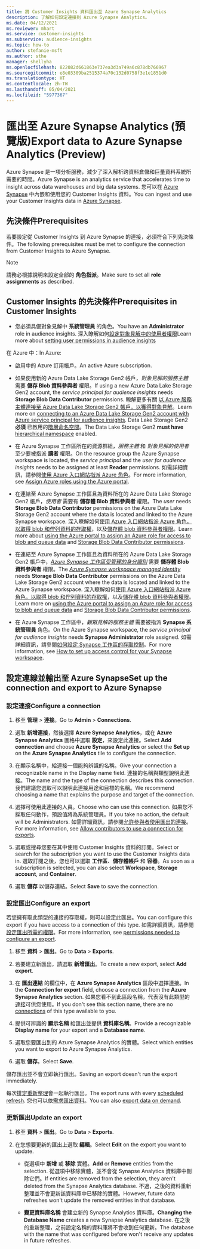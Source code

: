 ```yaml
---
title: 將 Customer Insights 資料匯出至 Azure Synapse Analytics
description: 了解如何設定連接到 Azure Synapse Analytics。
ms.date: 04/12/2021
ms.reviewer: mhart
ms.service: customer-insights
ms.subservice: audience-insights
ms.topic: how-to
author: stefanie-msft
ms.author: sthe
manager: shellyha
ms.openlocfilehash: 822082d661863e737ea3d3a749a6c878db766967
ms.sourcegitcommit: e8e03309ba2515374a70c132d0758f3e1e1851d0
ms.translationtype: HT
ms.contentlocale: zh-TW
ms.lasthandoff: 05/04/2021
ms.locfileid: "5977367"
---
```

# <a name="export-data-to-azure-synapse-analytics-preview"></a><span data-ttu-id="7898b-103">匯出至 Azure Synapse Analytics (預覽版)</span><span class="sxs-lookup"><span data-stu-id="7898b-103">Export data to Azure Synapse Analytics (Preview)</span></span>

<span data-ttu-id="7898b-104">Azure Synapse 是一項分析服務，減少了深入解析跨資料倉儲和巨量資料系統所需要的時間。</span><span class="sxs-lookup"><span data-stu-id="7898b-104">Azure Synapse is an analytics service that accelerates time to insight across data warehouses and big data systems.</span></span> <span data-ttu-id="7898b-105">您可以在 [Azure Synapse](/azure/synapse-analytics/overview-what-is) 中內嵌和使用您的 Customer Insights 資料。</span><span class="sxs-lookup"><span data-stu-id="7898b-105">You can ingest and use your Customer Insights data in [Azure Synapse](/azure/synapse-analytics/overview-what-is).</span></span>

## <a name="prerequisites"></a><span data-ttu-id="7898b-106">先決條件</span><span class="sxs-lookup"><span data-stu-id="7898b-106">Prerequisites</span></span>

<span data-ttu-id="7898b-107">若要設定從 Customer Insights 到 Azure Synapse 的連接，必須符合下列先決條件。</span><span class="sxs-lookup"><span data-stu-id="7898b-107">The following prerequisites must be met to configure the connection from Customer Insights to Azure Synapse.</span></span>

> [!NOTE]
> <span data-ttu-id="7898b-108">請務必根據說明來設定全部的 **角色指派**。</span><span class="sxs-lookup"><span data-stu-id="7898b-108">Make sure to set all **role assignments** as described.</span></span>  

## <a name="prerequisites-in-customer-insights"></a><span data-ttu-id="7898b-109">Customer Insights 的先決條件</span><span class="sxs-lookup"><span data-stu-id="7898b-109">Prerequisites in Customer Insights</span></span>

* <span data-ttu-id="7898b-110">您必須具備對象見解中 **系統管理員** 的角色。</span><span class="sxs-lookup"><span data-stu-id="7898b-110">You have an **Administrator** role in audience insights.</span></span> <span data-ttu-id="7898b-111">深入瞭解如何[設定對象見解中的使用者權限](permissions.md#assign-roles-and-permissions)</span><span class="sxs-lookup"><span data-stu-id="7898b-111">Learn more about [setting user permissions in audience insights](permissions.md#assign-roles-and-permissions)</span></span>

<span data-ttu-id="7898b-112">在 Azure 中：</span><span class="sxs-lookup"><span data-stu-id="7898b-112">In Azure:</span></span> 

- <span data-ttu-id="7898b-113">啟用中的 Azure 訂用帳戶。</span><span class="sxs-lookup"><span data-stu-id="7898b-113">An active Azure subscription.</span></span>

- <span data-ttu-id="7898b-114">如果使用新的 Azure Data Lake Storage Gen2 帳戶，*對象見解的服務主體* 需要 **儲存 Blob 資料參與者** 權限。</span><span class="sxs-lookup"><span data-stu-id="7898b-114">If using a new Azure Data Lake Storage Gen2 account, the *service principal for audience insights* needs **Storage Blob Data Contributor** permissions.</span></span> <span data-ttu-id="7898b-115">瞭解更多有關 [以 Azure 服務主體連接至 Azure Data Lake Storage Gen2 帳戶，以獲得對象見解](connect-service-principal.md)。</span><span class="sxs-lookup"><span data-stu-id="7898b-115">Learn more on [connecting to an Azure Data Lake Storage Gen2 account with Azure service principal for audience insights](connect-service-principal.md).</span></span> <span data-ttu-id="7898b-116">Data Lake Storage Gen2 **必須** 已啟用的[階層命名空間](/azure/storage/blobs/data-lake-storage-namespace)。</span><span class="sxs-lookup"><span data-stu-id="7898b-116">The Data Lake Storage Gen2 **must have** [hierarchical namespace](/azure/storage/blobs/data-lake-storage-namespace) enabled.</span></span>

- <span data-ttu-id="7898b-117">在 Azure Synapse 工作區所在的資源群組，*服務主體* 和 *對象見解的使用者* 至少要被指派 **讀者** 權限。</span><span class="sxs-lookup"><span data-stu-id="7898b-117">On the resource group the Azure Synapse workspace is located, the *service principal* and the *user for audience insights* needs to be assigned at least **Reader** permissions.</span></span> <span data-ttu-id="7898b-118">如需詳細資訊，請參閱[使用 Azure 入口網站指派 Azure 角色](/azure/role-based-access-control/role-assignments-portal)。</span><span class="sxs-lookup"><span data-stu-id="7898b-118">For more information, see [Assign Azure roles using the Azure portal](/azure/role-based-access-control/role-assignments-portal).</span></span>

- <span data-ttu-id="7898b-119">在連結至 Azure Synapse 工作區且為資料所在的 Azure Data Lake Storage Gen2 帳戶，*使用者* 需要有 **儲存體 Blob 資料參與者** 權限。</span><span class="sxs-lookup"><span data-stu-id="7898b-119">The *user* needs **Storage Blob Data Contributor** permissions on the Azure Data Lake Storage Gen2 account where the data is located and linked to the Azure Synapse workspace.</span></span> <span data-ttu-id="7898b-120">深入瞭解如何[使用 Azure 入口網站指派 Azure 角色，以取得 blob 和佇列資料的存取權](/azure/storage/common/storage-auth-aad-rbac-portal)，以及[儲存體 blob 資料參與者權限](/azure/role-based-access-control/built-in-roles#storage-blob-data-contributor)。</span><span class="sxs-lookup"><span data-stu-id="7898b-120">Learn more about [using the Azure portal to assign an Azure role for access to blob and queue data](/azure/storage/common/storage-auth-aad-rbac-portal) and [Storage Blob Data Contributor permissions](/azure/role-based-access-control/built-in-roles#storage-blob-data-contributor).</span></span>

- <span data-ttu-id="7898b-121">在連結至 Azure Synapse 工作區且為資料所在的 Azure Data Lake Storage Gen2 帳戶中，*[Azure Synapse 工作區受管理的身分識別](/azure/synapse-analytics/security/synapse-workspace-managed-identity)* 需要 **儲存體 Blob 資料參與者** 權限。</span><span class="sxs-lookup"><span data-stu-id="7898b-121">The *[Azure Synapse workspace managed identity](/azure/synapse-analytics/security/synapse-workspace-managed-identity)* needs **Storage Blob Data Contributor** permissions on the Azure Data Lake Storage Gen2 account where the data is located and linked to the Azure Synapse workspace.</span></span> <span data-ttu-id="7898b-122">深入瞭解如何[使用 Azure 入口網站指派 Azure 角色，以取得 blob 和佇列資料的存取權](/azure/storage/common/storage-auth-aad-rbac-portal)，以及[儲存體 blob 資料參與者權限](/azure/role-based-access-control/built-in-roles#storage-blob-data-contributor)。</span><span class="sxs-lookup"><span data-stu-id="7898b-122">Learn more on [using the Azure portal to assign an Azure role for access to blob and queue data](/azure/storage/common/storage-auth-aad-rbac-portal) and [Storage Blob Data Contributor permissions](/azure/role-based-access-control/built-in-roles#storage-blob-data-contributor).</span></span>

- <span data-ttu-id="7898b-123">在 Azure Synapse 工作區中，*觀眾見解的服務主體* 需要被指派 **Synapse 系統管理員** 角色。</span><span class="sxs-lookup"><span data-stu-id="7898b-123">On the Azure Synapse workspace, the *service principal for audience insights* needs **Synapse Administrator** role assigned.</span></span> <span data-ttu-id="7898b-124">如需詳細資訊，請參閱[如何設定 Synapse 工作區的存取控制](/azure/synapse-analytics/security/how-to-set-up-access-control)。</span><span class="sxs-lookup"><span data-stu-id="7898b-124">For more information, see [How to set up access control for your Synapse workspace](/azure/synapse-analytics/security/how-to-set-up-access-control).</span></span>

## <a name="set-up-the-connection-and-export-to-azure-synapse"></a><span data-ttu-id="7898b-125">設定連線並輸出至 Azure Synapse</span><span class="sxs-lookup"><span data-stu-id="7898b-125">Set up the connection and export to Azure Synapse</span></span>

### <a name="configure-a-connection"></a><span data-ttu-id="7898b-126">設定連接</span><span class="sxs-lookup"><span data-stu-id="7898b-126">Configure a connection</span></span>

1. <span data-ttu-id="7898b-127">移至 **管理** > **連接**。</span><span class="sxs-lookup"><span data-stu-id="7898b-127">Go to **Admin** > **Connections**.</span></span>

1. <span data-ttu-id="7898b-128">選取 **新增連接**，然後選擇 **Azure Synapse Analytics**，或在 **Azure Synapse Analytics** 圖格中選取 **設定**，來設定此連接。</span><span class="sxs-lookup"><span data-stu-id="7898b-128">Select **Add connection** and choose **Azure Synapse Analytics** or select the **Set up** on the **Azure Synapse Analytics** tile to configure the connection.</span></span>

1. <span data-ttu-id="7898b-129">在顯示名稱中，給連接一個能夠辨識的名稱。</span><span class="sxs-lookup"><span data-stu-id="7898b-129">Give your connection a recognizable name in the Display name field.</span></span> <span data-ttu-id="7898b-130">連接的名稱與類型說明此連接。</span><span class="sxs-lookup"><span data-stu-id="7898b-130">The name and the type of the connection describes this connection.</span></span> <span data-ttu-id="7898b-131">我們建議您選取可以說明此連接用途和目標的名稱。</span><span class="sxs-lookup"><span data-stu-id="7898b-131">We recommend choosing a name that explains the purpose and target of the connection.</span></span>

1. <span data-ttu-id="7898b-132">選擇可使用此連接的人員。</span><span class="sxs-lookup"><span data-stu-id="7898b-132">Choose who can use this connection.</span></span> <span data-ttu-id="7898b-133">如果您不採取任何動作，預設值將為系統管理員。</span><span class="sxs-lookup"><span data-stu-id="7898b-133">If you take no action, the default will be Administrators.</span></span> <span data-ttu-id="7898b-134">如需詳細資訊，請參閱[允許參與者使用匯出的連接](connections.md#allow-contributors-to-use-a-connection-for-exports)。</span><span class="sxs-lookup"><span data-stu-id="7898b-134">For more information, see [Allow contributors to use a connection for exports](connections.md#allow-contributors-to-use-a-connection-for-exports).</span></span>

1. <span data-ttu-id="7898b-135">選取或搜尋您要在其中使用 Customer Insights 資料的訂閱。</span><span class="sxs-lookup"><span data-stu-id="7898b-135">Select or search for the subscription you want to use the Customer Insights data in.</span></span> <span data-ttu-id="7898b-136">選取訂閱之後，您也可以選取 **工作區**、**儲存體帳戶** 和 **容器**。</span><span class="sxs-lookup"><span data-stu-id="7898b-136">As soon as a subscription is selected, you can also select **Workspace**, **Storage account**, and **Container**.</span></span>

1. <span data-ttu-id="7898b-137">選取 **儲存** 以儲存連結。</span><span class="sxs-lookup"><span data-stu-id="7898b-137">Select **Save** to save the connection.</span></span>

### <a name="configure-an-export"></a><span data-ttu-id="7898b-138">設定匯出</span><span class="sxs-lookup"><span data-stu-id="7898b-138">Configure an export</span></span>

<span data-ttu-id="7898b-139">若您擁有取此類型的連接的存取權，則可以設定此匯出。</span><span class="sxs-lookup"><span data-stu-id="7898b-139">You can configure this export if you have access to a connection of this type.</span></span> <span data-ttu-id="7898b-140">如需詳細資訊，請參閱[設定匯出所需的權限](export-destinations.md#set-up-a-new-export)。</span><span class="sxs-lookup"><span data-stu-id="7898b-140">For more information, see [permissions needed to configure an export](export-destinations.md#set-up-a-new-export).</span></span>

1. <span data-ttu-id="7898b-141">移至 **資料** > **匯出**。</span><span class="sxs-lookup"><span data-stu-id="7898b-141">Go to **Data** > **Exports**.</span></span>

1. <span data-ttu-id="7898b-142">若要建立新匯出，請選取 **新增匯出**。</span><span class="sxs-lookup"><span data-stu-id="7898b-142">To create a new export, select **Add export**.</span></span>

1. <span data-ttu-id="7898b-143">在 **匯出連結** 的欄位中，在 **Azure Synapse Analytics** 區段中選擇連接。</span><span class="sxs-lookup"><span data-stu-id="7898b-143">In the **Connection for export** field, choose a connection from the **Azure Synapse Analytics** section.</span></span> <span data-ttu-id="7898b-144">如果您看不到此區段名稱，代表沒有此類型的[連接](connections.md)可供您使用。</span><span class="sxs-lookup"><span data-stu-id="7898b-144">If you don't see this section name, there are no [connections](connections.md) of this type available to you.</span></span>

1. <span data-ttu-id="7898b-145">提供可辨識的 **顯示名稱** 給匯出並提供 **資料庫名稱**。</span><span class="sxs-lookup"><span data-stu-id="7898b-145">Provide a recognizable **Display name** for your export and a **Database name**.</span></span>

1. <span data-ttu-id="7898b-146">選取您要匯出到的 Azure Synapse Analytics 的實體。</span><span class="sxs-lookup"><span data-stu-id="7898b-146">Select which entities you want to export to Azure Synapse Analytics.</span></span>

1. <span data-ttu-id="7898b-147">選取 **儲存**。</span><span class="sxs-lookup"><span data-stu-id="7898b-147">Select **Save**.</span></span>

<span data-ttu-id="7898b-148">儲存匯出並不會立即執行匯出。</span><span class="sxs-lookup"><span data-stu-id="7898b-148">Saving an export doesn't run the export immediately.</span></span>

<span data-ttu-id="7898b-149">每次[排定重新整理](system.md#schedule-tab)會一起執行匯出。</span><span class="sxs-lookup"><span data-stu-id="7898b-149">The export runs with every [scheduled refresh](system.md#schedule-tab).</span></span> <span data-ttu-id="7898b-150">您也可以依[需求匯出資料](export-destinations.md#run-exports-on-demand)。</span><span class="sxs-lookup"><span data-stu-id="7898b-150">You can also [export data on demand](export-destinations.md#run-exports-on-demand).</span></span>

### <a name="update-an-export"></a><span data-ttu-id="7898b-151">更新匯出</span><span class="sxs-lookup"><span data-stu-id="7898b-151">Update an export</span></span>

1. <span data-ttu-id="7898b-152">移至 **資料** > **匯出**。</span><span class="sxs-lookup"><span data-stu-id="7898b-152">Go to **Data** > **Exports**.</span></span>

1. <span data-ttu-id="7898b-153">在您想要更新的匯出上選取 **編輯**。</span><span class="sxs-lookup"><span data-stu-id="7898b-153">Select **Edit** on the export you want to update.</span></span>

   - <span data-ttu-id="7898b-154">從選項中 **新增** 或 **移除** 實體。</span><span class="sxs-lookup"><span data-stu-id="7898b-154">**Add** or **Remove** entities from the selection.</span></span> <span data-ttu-id="7898b-155">從選項中移除實體，並不會從 Synapse Analytics 資料庫中刪除它們。</span><span class="sxs-lookup"><span data-stu-id="7898b-155">If entities are removed from the selection, they aren't deleted from the Synapse Analytics database.</span></span> <span data-ttu-id="7898b-156">不過，之後的資料重新整理並不會更新該資料庫中已移除的實體。</span><span class="sxs-lookup"><span data-stu-id="7898b-156">However, future data refreshes won't update the removed entities in that database.</span></span>

   - <span data-ttu-id="7898b-157">**變更資料庫名稱** 會建立新的 Synapse Analytics 資料庫。</span><span class="sxs-lookup"><span data-stu-id="7898b-157">**Changing the Database Name** creates a new Synapse Analytics database.</span></span> <span data-ttu-id="7898b-158">在之後的重新整理，之前設定名稱的資料庫將不會收到任何更新。</span><span class="sxs-lookup"><span data-stu-id="7898b-158">The database with the name that was configured before won't receive any updates in future refreshes.</span></span>
